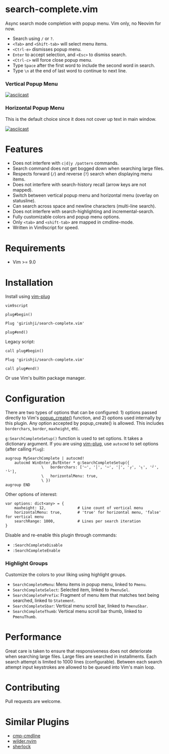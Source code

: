 # search-complete.vim

Async search mode completion with popup menu. Vim only, no Neovim for now.

- Search using `/` or `?`.
- `<Tab>` and `<Shift-tab>` will select menu items.
- `<Ctrl-e>` dismisses popup menu.
- `Enter` to accept selection, and `<Esc>` to dismiss search.
- `<Ctrl-c>` will force close popup menu.
- Type `Space` after the first word to include the second word in search.
- Type `\n` at the end of last word to continue to next line.

### Vertical Popup Menu

[![asciicast](https://asciinema.org/a/dGNdbLbsTMSdaL8E4PonxQDKL.svg)](https://asciinema.org/a/dGNdbLbsTMSdaL8E4PonxQDKL)


### Horizontal Popup Menu

This is the default choice since it does not cover up text in main window.

[![asciicast](https://asciinema.org/a/DrvlJnoumCA9jWuMH8WGBCVJz.svg)](https://asciinema.org/a/DrvlJnoumCA9jWuMH8WGBCVJz)

# Features

- Does not interfere with `c|d|y /pattern` commands.
- Search command does not get bogged down when searching large files.
- Respects forward (`/`) and reverse (`?`) search when displaying menu items.
- Does not interfere with search-history recall (arrow keys are not mapped).
- Switch between vertical popup menu and horizontal menu (overlay on statusline).
- Can search across space and newline characters (multi-line search).
- Does not interfere with search-highlighting and incremental-search.
- Fully customizable colors and popup menu options.
- Only `<tab>` and `<shift-tab>` are mapped in cmdline-mode.
- Written in Vim9script for speed.

# Requirements

- Vim >= 9.0

# Installation

Install using [vim-plug](https://github.com/junegunn/vim-plug)

```
vim9script

plug#begin()

Plug 'girishji/search-complete.vim'

plug#end()
```

Legacy script:

```
call plug#begin()

Plug 'girishji/search-complete.vim'

call plug#end()
```

Or use Vim's builtin package manager.

# Configuration

There are two types of options that can be configured: 1) options passed directly to Vim's
[popup_create()](https://vimhelp.org/popup.txt.html#popup_create-arguments)
function, and 2) options used internally by this plugin. Any option accepted by
popup_create() is allowed. This includes `borderchars`, `border`, `maxheight`, etc.

`g:SearchCompleteSetup()` function is used to set options. It takes a dictionary argument.
If you are using
[vim-plug](https://github.com/junegunn/vim-plug), use `autocmd` to set options
(after calling `Plug`):

```
augroup MySearchComplete | autocmd!
    autocmd WinEnter,BufEnter * g:SearchCompleteSetup({
                \   borderchars: ['─', '│', '─', '│', '┌', '┐', '┘', '└'],
                \   horizontalMenu: true,
                \ })
augroup END
```

Other options of interest:

```
var options: dict<any> = {
    maxheight: 12,              # Line count of vertical menu
    horizontalMenu: true,       # 'true' for horizontal menu, 'false' for vertical menu
    searchRange: 1000,          # Lines per search iteration
}
```

Disable and re-enable this plugin through commands:

- `:SearchCompleteDisable`
- `:SearchCompleteEnable`


### Highlight Groups

Customize the colors to your liking using highlight groups.

- `SearchCompleteMenu`: Menu items in popup menu, linked to `Pmenu`.
- `SearchCompleteSelect`: Selected item, linked to `PmenuSel`.
- `SearchCompletePrefix`: Fragment of menu item that matches text being searched, linked to `Statement`.
- `SearchCompleteSbar`: Vertical menu scroll bar, linked to `PmenuSbar`.
- `SearchCompleteThumb`: Vertical menu scroll bar thumb, linked to `PmenuThumb`.


# Performance

Great care is taken to ensure that responsiveness does not deteriorate when searching
large files. Large files are searched in installments. Each search attempt is
limited to 1000 lines (configurable). Between each search attempt input
keystrokes are allowed to be queued into Vim's main loop.

# Contributing

Pull requests are welcome.

# Similar Plugins

- [cmp-cmdline](https://github.com/hrsh7th/cmp-cmdline)
- [wilder.nvim](https://github.com/gelguy/wilder.nvim)
- [sherlock](https://github.com/vim-scripts/sherlock.vim)
